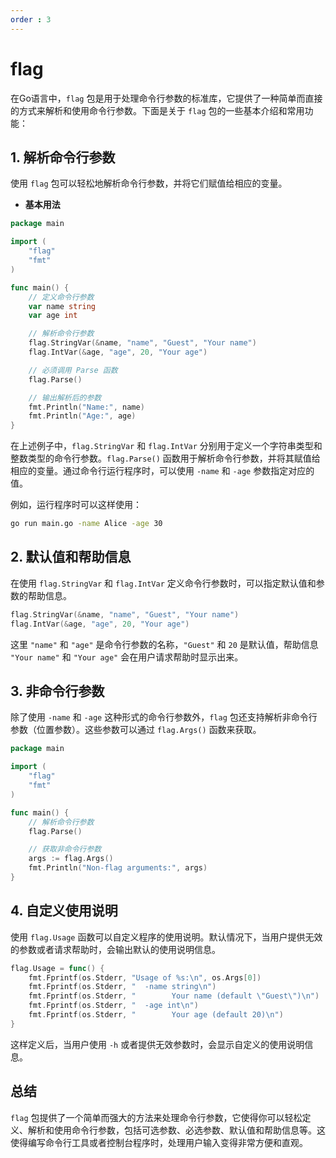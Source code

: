 ```yaml
---
order : 3
---
```


# flag

在Go语言中，`flag` 包是用于处理命令行参数的标准库，它提供了一种简单而直接的方式来解析和使用命令行参数。下面是关于 `flag` 包的一些基本介绍和常用功能：

## 1. 解析命令行参数

使用 `flag` 包可以轻松地解析命令行参数，并将它们赋值给相应的变量。

- **基本用法**

```go
package main

import (
    "flag"
    "fmt"
)

func main() {
    // 定义命令行参数
    var name string
    var age int

    // 解析命令行参数
    flag.StringVar(&name, "name", "Guest", "Your name")
    flag.IntVar(&age, "age", 20, "Your age")

    // 必须调用 Parse 函数
    flag.Parse()

    // 输出解析后的参数
    fmt.Println("Name:", name)
    fmt.Println("Age:", age)
}
```

在上述例子中，`flag.StringVar` 和 `flag.IntVar` 分别用于定义一个字符串类型和整数类型的命令行参数。`flag.Parse()` 函数用于解析命令行参数，并将其赋值给相应的变量。通过命令行运行程序时，可以使用 `-name` 和 `-age` 参数指定对应的值。

例如，运行程序时可以这样使用：

```bash
go run main.go -name Alice -age 30
```

## 2. 默认值和帮助信息

在使用 `flag.StringVar` 和 `flag.IntVar` 定义命令行参数时，可以指定默认值和参数的帮助信息。

```go
flag.StringVar(&name, "name", "Guest", "Your name")
flag.IntVar(&age, "age", 20, "Your age")
```

这里 `"name"` 和 `"age"` 是命令行参数的名称，`"Guest"` 和 `20` 是默认值，帮助信息 `"Your name"` 和 `"Your age"` 会在用户请求帮助时显示出来。

## 3. 非命令行参数

除了使用 `-name` 和 `-age` 这种形式的命令行参数外，`flag` 包还支持解析非命令行参数（位置参数）。这些参数可以通过 `flag.Args()` 函数来获取。

```go
package main

import (
    "flag"
    "fmt"
)

func main() {
    // 解析命令行参数
    flag.Parse()

    // 获取非命令行参数
    args := flag.Args()
    fmt.Println("Non-flag arguments:", args)
}
```

## 4. 自定义使用说明

使用 `flag.Usage` 函数可以自定义程序的使用说明。默认情况下，当用户提供无效的参数或者请求帮助时，会输出默认的使用说明信息。

```go
flag.Usage = func() {
    fmt.Fprintf(os.Stderr, "Usage of %s:\n", os.Args[0])
    fmt.Fprintf(os.Stderr, "  -name string\n")
    fmt.Fprintf(os.Stderr, "        Your name (default \"Guest\")\n")
    fmt.Fprintf(os.Stderr, "  -age int\n")
    fmt.Fprintf(os.Stderr, "        Your age (default 20)\n")
}
```

这样定义后，当用户使用 `-h` 或者提供无效参数时，会显示自定义的使用说明信息。

## 总结

`flag` 包提供了一个简单而强大的方法来处理命令行参数，它使得你可以轻松定义、解析和使用命令行参数，包括可选参数、必选参数、默认值和帮助信息等。这使得编写命令行工具或者控制台程序时，处理用户输入变得非常方便和直观。